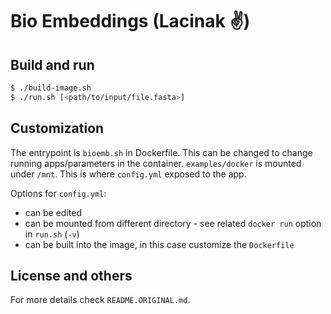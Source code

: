 # Bio Embeddings (Lacinak ✌️)

## Build and run

```sh
$ ./build-image.sh
$ ./run.sh [<path/to/input/file.fasta>]
```

## Customization

The entrypoint is `bioemb.sh` in Dockerfile. This can be changed to change running apps/parameters in the container.
`examples/docker` is mounted under `/mnt`. This is where `config.yml` exposed to the app.

Options for `config.yml`:

- can be edited
- can be mounted from different directory - see related `docker run` option in `run.sh` (`-v`)
- can be built into the image, in this case customize the `Dockerfile`

## License and others

For more details check `README.ORIGINAL.md`.
